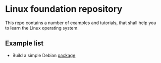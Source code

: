 # Linux foundation repository

This repo contains a number of examples and tutorials, that shall help you to learn the Linux operating system.

## Example list

* Build a simple Debian [package](apt-package/Readme.md)